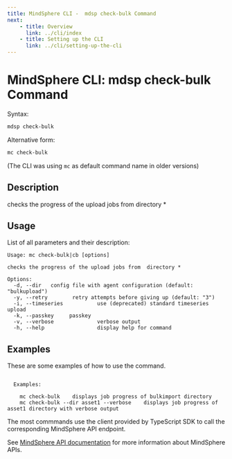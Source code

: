 ```yaml
---
title: MindSphere CLI -  mdsp check-bulk Command
next:
    - title: Overview
      link: ../cli/index
    - title: Setting up the CLI
      link: ../cli/setting-up-the-cli
---
```



# MindSphere CLI: mdsp check-bulk Command

Syntax:

```bash
mdsp check-bulk
```

Alternative form:

```bash
mc check-bulk
```

(The CLI was using `mc` as default command name in older versions)

## Description

checks the progress of the upload jobs from  directory *

## Usage

List of all parameters and their description:

```text
Usage: mc check-bulk|cb [options]

checks the progress of the upload jobs from  directory *

Options:
  -d, --dir   config file with agent configuration (default: "bulkupload")
  -y, --retry        retry attempts before giving up (default: "3")
  -i, --timeseries           use (deprecated) standard timeseries upload
  -k, --passkey     passkey
  -v, --verbose              verbose output
  -h, --help                 display help for command

```

## Examples

These are some examples of how to use the command. 

```text

  Examples:

    mc check-bulk 	 displays job progress of bulkimport directory
    mc check-bulk --dir asset1 --verbose 	displays job progress of asset1 directory with verbose output

```

The most commmands use the client provided by TypeScript SDK to call the corresponding MindSphere API endpoint.

See [MindSphere API documentation](https://documentation.mindsphere.io/MindSphere/apis/index.html) for more information about MindSphere APIs.